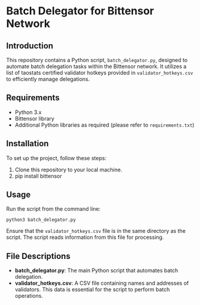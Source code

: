 
# Batch Delegator for Bittensor Network

## Introduction
This repository contains a Python script, `batch_delegator.py`, designed to automate batch delegation tasks within the Bittensor network. It utilizes a list of taostats certified validator hotkeys provided in `validator_hotkeys.csv` to efficiently manage delegations.

## Requirements
- Python 3.x
- Bittensor library
- Additional Python libraries as required (please refer to `requirements.txt`)

## Installation
To set up the project, follow these steps:
1. Clone this repository to your local machine.
2. pip install bittensor

## Usage
Run the script from the command line:
```
python3 batch_delegator.py
```
Ensure that the `validator_hotkeys.csv` file is in the same directory as the script. The script reads information from this file for processing.

## File Descriptions
- **batch_delegator.py**: The main Python script that automates batch delegation.
- **validator_hotkeys.csv**: A CSV file containing names and addresses of validators. This data is essential for the script to perform batch operations.

